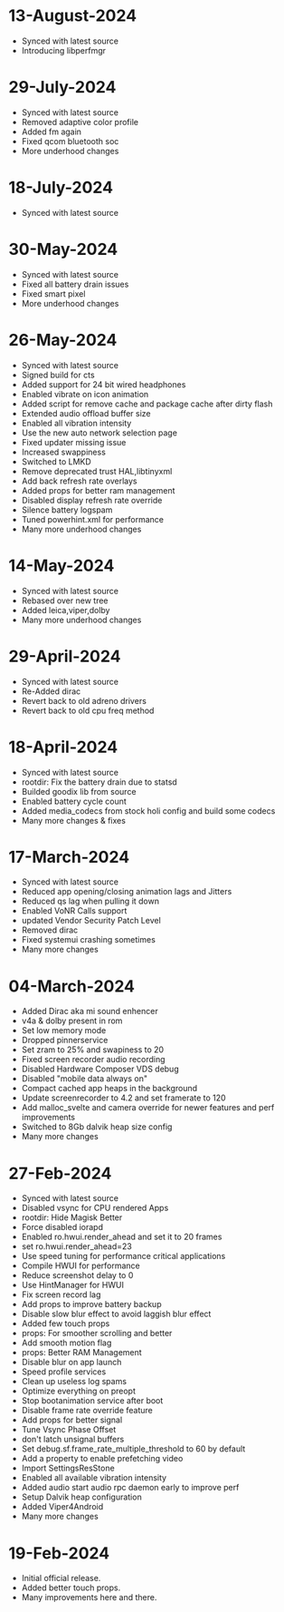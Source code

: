 # 13-August-2024
- Synced with latest source
- Introducing libperfmgr

# 29-July-2024
- Synced with latest source
- Removed adaptive color profile
- Added fm again
- Fixed qcom bluetooth soc
- More underhood changes

# 18-July-2024
- Synced with latest source

# 30-May-2024
- Synced with latest source
- Fixed all battery drain issues
- Fixed smart pixel
- More underhood changes

# 26-May-2024
- Synced with latest source
- Signed build for cts
- Added support for 24 bit wired headphones
- Enabled vibrate on icon animation
- Added script for remove cache and package cache after dirty flash
- Extended audio offload buffer size
- Enabled all vibration intensity
- Use the new auto network selection page
- Fixed updater missing issue
- Increased swappiness
- Switched to LMKD
- Remove deprecated trust HAL,libtinyxml
- Add back refresh rate overlays
- Added props for better ram management
- Disabled display refresh rate override
- Silence battery logspam
- Tuned powerhint.xml for performance
- Many more underhood changes

# 14-May-2024
- Synced with latest source
- Rebased over new tree
- Added leica,viper,dolby
- Many more underhood changes

# 29-April-2024
- Synced with latest source
- Re-Added dirac
- Revert back to old adreno drivers
- Revert back to old cpu freq method

# 18-April-2024
- Synced with latest source
- rootdir: Fix the battery drain due to statsd
- Builded goodix lib from source
- Enabled battery cycle count
- Added media_codecs from stock holi config and build some codecs
- Many more changes & fixes

# 17-March-2024

- Synced with latest source
- Reduced app opening/closing animation lags and Jitters
- Reduced qs lag when pulling it down
- Enabled VoNR Calls support
- updated Vendor Security Patch Level
- Removed dirac
- Fixed systemui crashing sometimes
- Many more changes

# 04-March-2024

- Added Dirac aka mi sound enhencer
- v4a & dolby present in rom
- Set low memory mode
- Dropped pinnerservice
- Set zram to 25% and swapiness to 20
- Fixed screen recorder audio recording
- Disabled Hardware Composer VDS debug
- Disabled "mobile data always on"
- Compact cached app heaps in the background
- Update screenrecorder to 4.2 and set framerate to 120
- Add malloc_svelte and camera override for newer features and perf improvements
- Switched to 8Gb dalvik heap size config
- Many more changes

# 27-Feb-2024

- Synced with latest source
- Disabled vsync for CPU rendered Apps
- rootdir: Hide Magisk Better
- Force disabled iorapd
- Enabled ro.hwui.render_ahead and set it to 20 frames
- set ro.hwui.render_ahead=23
- Use speed tuning for performance critical applications
- Compile HWUI for performance
- Reduce screenshot delay to 0
- Use HintManager for HWUI
- Fix screen record lag
- Add props to improve battery backup
- Disable slow blur effect to avoid laggish blur effect
- Added few touch props
- props: For smoother scrolling and better
- Add smooth motion flag
- props: Better RAM Management
- Disable blur on app launch
- Speed profile services
- Clean up useless log spams
- Optimize everything on preopt
- Stop bootanimation service after boot
- Disable frame rate override feature
- Add props for better signal
- Tune Vsync Phase Offset
- don't latch unsignal buffers
- Set debug.sf.frame_rate_multiple_threshold to 60 by default
- Add a property to enable prefetching video
- Import SettingsResStone
- Enabled all available vibration intensity
- Added audio start audio rpc daemon early to improve perf
- Setup Dalvik heap configuration
- Added Viper4Android
- Many more changes

# 19-Feb-2024

- Initial official release.
- Added better touch props.
- Many improvements here and there.
